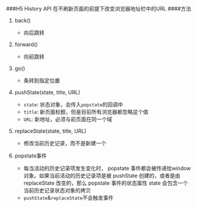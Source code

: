###H5 History API
在不刷新页面的前提下改变浏览器地址栏中的URL
####方法
1. back()
    - 向后跳转
2. forward()
    - 向前跳转
3. go()
    - 条转到指定位置
4. pushState(state, title, URL)
    - `state`: 状态对象，会传入`popstate`的回调中
    - `title`: 新页面标题，但是目前所有浏览器都忽略这个值
    - `URL`: 新地址，必须与前页面在同一个域
5. replaceState(state, title, URL)
    - 修改当前历史记录，而不是新建一个

6. popstate事件
    - 每当活动的历史记录项发生变化时， popstate 事件都会被传递给window对象。如果当前活动的历史记录项是被 pushState 创建的，或者是由 replaceState 改变的，那么 popstate 事件的状态属性 state 会包含一个当前历史记录状态对象的拷贝
    - `pushState`&`replaceState`不会触发事件